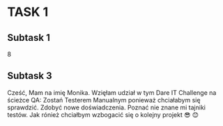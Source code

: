 # TASK 1
Subtask 1
-------------------------
8

Subtask 3
--
Cześć, Mam na imię Monika. Wzięłam udział w tym Dare IT Challenge na ścieżce QA: Zostań Testerem Manualnym ponieważ chciałabym się sprawdzić. Zdobyć nowe doświadczenia. Poznać nie znane mi tajniki testów. Jak rónież chciałbym wzbogacić się o kolejny projekt 😎
😊
